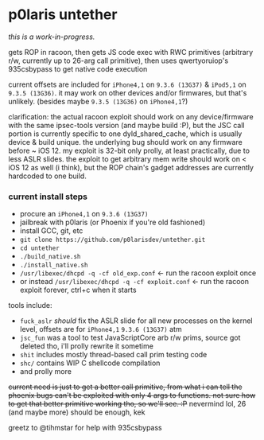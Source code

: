 # p0laris untether
*this is a work-in-progress.*

gets ROP in racoon, then gets JS code exec with RWC primitives (arbitrary r/w,
currently up to 26-arg call primitive), then uses qwertyoruiop's 935csbypass to
get native code execution

current offsets are included for `iPhone4,1` on `9.3.6 (13G37)` & `iPod5,1` on
`9.3.5 (13G36)`. it may work on other devices and/or firmwares, but that's
unlikely. (besides maybe `9.3.5 (13G36)` on `iPhone4,1`?)

clarification: the actual racoon exploit should work on any device/firmware with
the same ipsec-tools version (and maybe build :P), but the JSC call portion is
currently specific to one dyld_shared_cache, which is usually device & build
unique. the underlying bug should work on any firmware before ~ iOS 12. my
exploit is 32-bit only prolly, at least practically, due to less ASLR slides.
the exploit to get arbitrary mem write should work on < iOS 12 as well (i
think), but the ROP chain's gadget addresses are currently hardcoded to one
build.

### current install steps
- procure an `iPhone4,1` on `9.3.6 (13G37)`
- jailbreak with p0laris (or Phoenix if you're old fashioned)
- install GCC, git, etc
- `git clone https://github.com/p0larisdev/untether.git`
- `cd untether`
- `./build_native.sh`
- `./install_native.sh`
- `/usr/libexec/dhcpd -q -cf old_exp.conf` <- run the racoon exploit once
- or instead `/usr/libexec/dhcpd -q -cf exploit.conf` <- run the racoon exploit
forever, ctrl+c  when it starts

tools include:
- `fuck_aslr` *should* fix the ASLR slide for all new processes on the kernel
  level, offsets are for `iPhone4,1` `9.3.6 (13G37)` atm
- `jsc_fun` was a tool to test JavaScriptCore arb r/w prims, source got deleted
  tho, i'll prolly rewrite it sometime
- `shit` includes mostly thread-based call prim testing code
- `shc/` contains WIP C shellcode compilation
- and prolly more

~~current need is just to get a better call primitive, from what i can tell the
phoenix bugs can't be exploited with only 4 args to functions. not sure how to
get that better primitive working tho, so we'll see. :P~~ nevermind lol, 26 (and
maybe more) should be enough, kek

greetz to @tihmstar for help with 935csbypass
